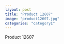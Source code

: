 ```yaml
---
layout: post
title: "Product 12607"
image: "product12607.jpg"
categories: "category1"
---
```

Product 12607
